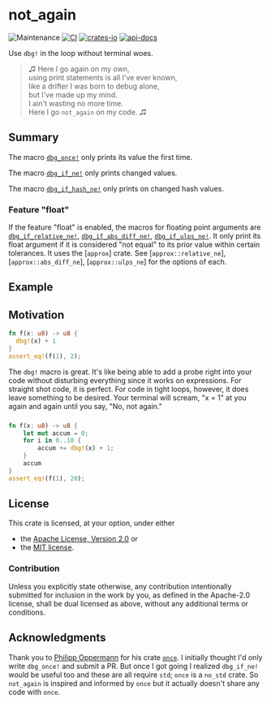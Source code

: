 # not_again

![Maintenance](https://img.shields.io/badge/maintenance-actively--developed-brightgreen.svg)
[![CI](https://github.com/shanecelis/not_again/actions/workflows/rust.yml/badge.svg)](https://github.com/shanecelis/not_again/actions)
  [![crates-io](https://img.shields.io/crates/v/not_again.svg)](https://crates.io/crates/not_again)
  [![api-docs](https://docs.rs/not_again/badge.svg)](https://docs.rs/not_again)

Use `dbg!` in the loop without terminal woes.

> ♫ Here I go again on my own,  
> using print statements is all I've ever known,  
> like a drifter I was born to debug alone,  
> but I've made up my mind.   
> I ain't wasting no more time.  
> Here I go `not_again` on my code. ♫

## Summary

The macro [`dbg_once!`](dbg_once) only prints its value the first time.

The macro [`dbg_if_ne!`](dbg_if_ne) only prints changed values.

The macro [`dbg_if_hash_ne!`](dbg_if_hash_ne) only prints on changed hash values.

### Feature "float"

If the feature "float" is enabled, the macros for floating point arguments are
[`dbg_if_relative_ne!`](dbg_if_relative_ne),
[`dbg_if_abs_diff_ne!`](dbg_if_abs_diff_ne),
[`dbg_if_ulps_ne!`](dbg_if_ulps_ne). It only print its float argument if it is
considered "not equal" to its prior value within certain tolerances. It uses the
[`approx`] crate. See [`approx::relative_ne`], [`approx::abs_diff_ne`],
[`approx::ulps_ne`] for the options of each.

## Example

## Motivation

```rust
fn f(x: u8) -> u8 {
  dbg!(x) + 1
}
assert_eq!(f(1), 2);
```

The `dbg!` macro is great. It's like being able to add a probe right into your
code without disturbing everything since it works on expressions. For straight
shot code, it is perfect. For code in tight loops, however, it does leave
something to be desired. Your terminal will scream, "x = 1" at you again and
again until you say, "No, not again."

### 

```rust
fn f(x: u8) -> u8 {
    let mut accum = 0;
    for i in 0..10 {
        accum += dbg!(x) + 1;
    }
    accum
}
assert_eq!(f(1), 20);
```

## License

This crate is licensed, at your option, under either 

- the [Apache License, Version 2.0](http://www.apache.org/licenses/LICENSE-2.0) or
- the [MIT license](http://opensource.org/licenses/MIT).

### Contribution

Unless you explicitly state otherwise, any contribution intentionally submitted
for inclusion in the work by you, as defined in the Apache-2.0 license, shall be
dual licensed as above, without any additional terms or conditions.

## Acknowledgments

Thank you to [Philipp Oppermann](https://github.com/phil-opp) for his crate
[`once`](https://github.com/phil-opp/rust-once). I initially thought I'd only
write `dbg_once!` and submit a PR. But once I got going I realized `dbg_if_ne!`
would be useful too and these are all require `std`; `once` is a `no_std` crate.
So `not_again` is inspired and informed by `once` but it actually doesn't share
any code with `once`.
